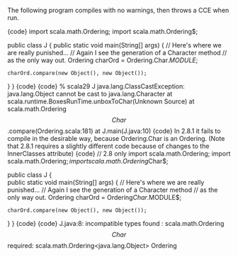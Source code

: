 The following program compiles with no warnings, then throws a CCE when run.

{code}
import scala.math.Ordering;
import scala.math.Ordering$;

public class J {
  public static void main(String[] args) {
    // Here's where we are really punished...
    // Again I see the generation of a Character method
    // as the only way out.
    Ordering<Object> charOrd = Ordering.Char$.MODULE$;
    
    charOrd.compare(new Object(), new Object());
  }
}
{code}
{code}
% scala29 J
java.lang.ClassCastException: java.lang.Object cannot be cast to java.lang.Character
	at scala.runtime.BoxesRunTime.unboxToChar(Unknown Source)
	at scala.math.Ordering$$Char$$.compare(Ordering.scala:181)
	at J.main(J.java:10)
{code}
In 2.8.1 it fails to compile in the desirable way, because Ordering.Char is an Ordering<Character>.
(Note that 2.8.1 requires a slightly different code because of changes to the InnerClasses attribute)
{code}
// 2.8 only
import scala.math.Ordering;
import scala.math.Ordering$;
import scala.math.Ordering$Char$;

public class J {  
  public static void main(String[] args) {
    // Here's where we are really punished...
    // Again I see the generation of a Character method
    // as the only way out.
    Ordering<Object> charOrd = Ordering$Char$.MODULE$;
    
    charOrd.compare(new Object(), new Object());
  }
}
{code}
{code}
J.java:8: incompatible types
found   : scala.math.Ordering$$Char$$
required: scala.math.Ordering<java.lang.Object>
    Ordering<Object> charOrd = Ordering$$Char$$.MODULE$$;
                                             ^
1 error
{code}
But that was changed in an attempt to fix SI-4214, as explained in the commit message for r24363:
{code}
Another lap around the track with generic signatures.
At the root of the issue reported in SI-4214 is our old friend
(fondly remembered from the days of primitive equality)
boxed/primitive unification.

  // scala
  trait T[A] {
    def f(): A
  }
  // the generic signature spec doesn't allow for parameterizing
  // on primitive types, so this cannot remain Char.  However
  // translating it to Character, as was done, also has issues.
  class C extends T[Char] {
    def f(): Char = 'a'
  }

  // Note that neither of the signatures for f, the implementation
  // or the bridge method, matches the type parameter.
  Generic interfaces in class:
    T<java.lang.Character>
  Generic signatures:
    public char C.f()
    public java.lang.Object C.f()

After this commit, primitive type parameters are translated into
Object instead of the boxed type.  It was martin's idea, so no review.
Closes SI-4214.
{code}
Again I see no way out which does not involve generating more bridge methods which put things in boxes and take things out of other boxes.
I see. But I think we are almost there. I believe that instead of representing

T[Char] as T<java.lang.Character> or T<Object>, which are both unsound, we should simply represent it as the raw type T.

Replying to [comment:2 odersky]:
> I see. But I think we are almost there. I believe that instead of representing
> 
> T[Char] as T<java.lang.Character> or T<Object>, which are both unsound, we should simply represent it as the raw type T.

I'm so accustomed to shunning raw types, I hadn't considered it.  You may be right.
